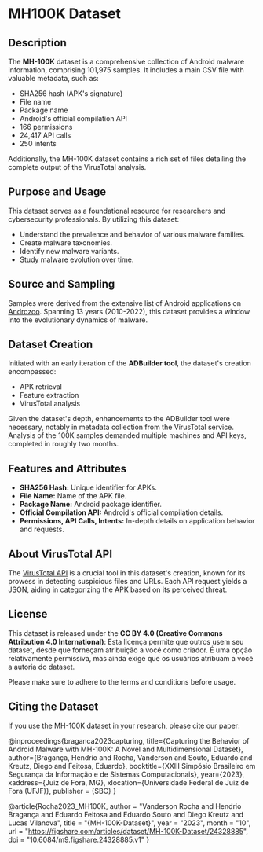
# MH100K Dataset

## Description

The **MH-100K** dataset is a comprehensive collection of Android malware information, comprising 101,975 samples. It includes a main CSV file with valuable metadata, such as:

- SHA256 hash (APK's signature)
- File name
- Package name
- Android's official compilation API
- 166 permissions
- 24,417 API calls
- 250 intents

Additionally, the MH-100K dataset contains a rich set of files detailing the complete output of the VirusTotal analysis.

## Purpose and Usage

This dataset serves as a foundational resource for researchers and cybersecurity professionals. By utilizing this dataset:

- Understand the prevalence and behavior of various malware families.
- Create malware taxonomies.
- Identify new malware variants.
- Study malware evolution over time.

## Source and Sampling

Samples were derived from the extensive list of Android applications on [Androzoo](https://androzoo.uni.lu/). Spanning 13 years (2010-2022), this dataset provides a window into the evolutionary dynamics of malware.

## Dataset Creation

Initiated with an early iteration of the **ADBuilder tool**, the dataset's creation encompassed:

- APK retrieval
- Feature extraction
- VirusTotal analysis

Given the dataset's depth, enhancements to the ADBuilder tool were necessary, notably in metadata collection from the VirusTotal service. Analysis of the 100K samples demanded multiple machines and API keys, completed in roughly two months.

## Features and Attributes

- **SHA256 Hash:** Unique identifier for APKs.
- **File Name:** Name of the APK file.
- **Package Name:** Android package identifier.
- **Official Compilation API:** Android's official compilation details.
- **Permissions, API Calls, Intents:** In-depth details on application behavior and requests.

## About VirusTotal API

The [VirusTotal API](https://developers.virustotal.com/reference/overview) is a crucial tool in this dataset's creation, known for its prowess in detecting suspicious files and URLs. Each API request yields a JSON, aiding in categorizing the APK based on its perceived threat.


## License 
This dataset is released under the **CC BY 4.0 (Creative Commons Attribution 4.0 International)**: Esta licença permite que outros usem seu dataset, desde que forneçam atribuição a você como criador. É uma opção relativamente permissiva, mas ainda exige que os usuários atribuam a você a autoria do dataset.
 

Please make sure to adhere to the terms and conditions before usage.

## Citing the Dataset

If you use the MH-100K dataset in your research, please cite our paper:

@inproceedings{braganca2023capturing,
    title={Capturing the Behavior of Android Malware with MH-100K: A Novel and Multidimensional Dataset},
    author={Bragança, Hendrio and  Rocha, Vanderson and Souto, Eduardo and Kreutz, Diego and Feitosa, Eduardo},
    booktitle={XXIII Simpósio Brasileiro em Segurança da Informação e de Sistemas Computacionais},
    year={2023},
    xaddress={Juiz de Fora, MG},
	xlocation={Universidade Federal de Juiz de Fora (UFJF)},
	publisher = {SBC}
}

@article{Rocha2023_MH100K,
author = "Vanderson Rocha and Hendrio Bragança and Eduardo Feitosa and Eduardo Souto and Diego Kreutz and Lucas Vilanova",
title = "{MH-100K-Dataset}",
year = "2023",
month = "10",
url = "https://figshare.com/articles/dataset/MH-100K-Dataset/24328885",
doi = "10.6084/m9.figshare.24328885.v1"
}

